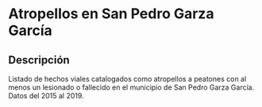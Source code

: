 # Atropellos en San Pedro Garza García
## Descripción
Listado de hechos viales catalogados como atropellos a peatones con al menos un lesionado o fallecido en el municipio de San Pedro Garza García. Datos del 2015 al 2019.
